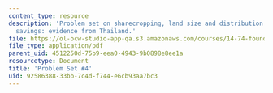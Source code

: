 ```yaml
---
content_type: resource
description: 'Problem set on sharecropping, land size and distribution of labor, and
  savings: evidence from Thailand.'
file: https://ol-ocw-studio-app-qa.s3.amazonaws.com/courses/14-74-foundations-of-development-policy-spring-2009/9258638833bb7c4df744e6cb93aa7bc3_MIT14_74s09_pset04.pdf
file_type: application/pdf
parent_uid: 4512250d-75b9-eea0-4943-9b0898e8ee1a
resourcetype: Document
title: 'Problem Set #4'
uid: 92586388-33bb-7c4d-f744-e6cb93aa7bc3
---
```

